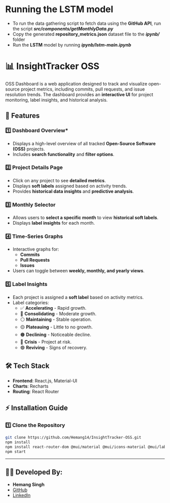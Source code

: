 # **Running the LSTM model**
- To run the data gathering script to fetch data using the **GitHub API**, run the script ***src/components/getMonthlyData.py***
- Copy the generated **repository_metrics.json** dataset file to the ***ipynb/*** folder
- Run the **LSTM** model by running ***ipynb/lstm-main.ipynb***

# 📊 **InsightTracker OSS**

OSS Dashboard is a web application designed to track and visualize open-source project metrics, including commits, pull requests, and issue resolution trends. The dashboard provides an **interactive UI** for project monitoring, label insights, and historical analysis.

## 🚀 Features

### **1️⃣ Dashboard Overview***
- Displays a high-level overview of all tracked **Open-Source Software (OSS)** projects.
- Includes **search functionality** and **filter options**.

### **2️⃣ Project Details Page**
- Click on any project to see **detailed metrics**.
- Displays **soft labels** assigned based on activity trends.
- Provides **historical data insights** and **predictive analysis**.

### **3️⃣ Monthly Selector**
- Allows users to **select a specific month** to view **historical soft labels**.
- Displays **label insights** for each month.

### **4️⃣ Time-Series Graphs**
- Interactive graphs for:
  - **Commits**
  - **Pull Requests**
  - **Issues**
- Users can toggle between **weekly, monthly, and yearly views**.

### **5️⃣ Label Insights**
- Each project is assigned a **soft label** based on activity metrics.
- Label categories:
  - ✅ **Accelerating** - Rapid growth.
  - 🔵 **Consolidating** - Moderate growth.
  - ⚪ **Maintaining** - Stable operation.
  - 🟡 **Plateauing** - Little to no growth.
  - 🟠 **Declining** - Noticeable decline.
  - 🔴 **Crisis** - Project at risk.
  - 🟢 **Reviving** - Signs of recovery.

## 🛠️ Tech Stack
- **Frontend**: React.js, Material-UI
- **Charts**: Recharts
- **Routing**: React Router

## ⚡ Installation Guide

### **1️⃣ Clone the Repository**
```bash
git clone https://github.com/Hemang14/InsightTracker-OSS.git
npm install
npm install react-router-dom @mui/material @mui/icons-material @mui/lab @mui/x-date-pickers @emotion/react @emotion/styled recharts @date-io/date-fns
npm start
```

---

## 👨‍💻 Developed By:
- **Hemang Singh**
- [GitHub](https://github.com/Hemang14)
- [LinkedIn](https://www.linkedin.com/in/hemang14/)

